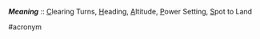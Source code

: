 ***Meaning*** :: <u>C</u>learing Turns, <u>H</u>eading, <u>A</u>ltitude, <u>P</u>ower Setting, <u>S</u>pot to Land

#acronym